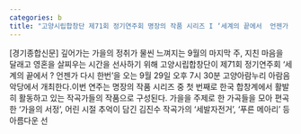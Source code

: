 ```yaml
---
categories: b
title: "고양시립합창단 제71회 정기연주회 명장의 작품 시리즈 I ‘세계의 끝에서  언젠가 다시 한번’ 개최"
---
```

[경기종합신문] 깊어가는 가을의 정취가 물씬 느껴지는 9월의 마지막 주, 지친 마음을 달래고 영혼을 살찌우는 시간을 선사하기 위해 고양시립합창단이 제71회 정기연주회 ‘세계의 끝에서 ? 언젠가 다시 한번’을 오는 9월 29일 오후 7시 30분 고양아람누리 아람음악당에서 개최한다.이번 연주는 명장의 작품 시리즈 중 첫 번째로 한국 합창계에서 활발히 활동하고 있는 작곡가들의 작품으로 구성된다. 가을을 주제로 한 가곡들을 모아 편곡한 ‘가을의 서정’, 어린 시절 추억이 담긴 김진수 작곡가의 ‘세발자전거’, ‘푸른 메아리’ 등 아름다운 선